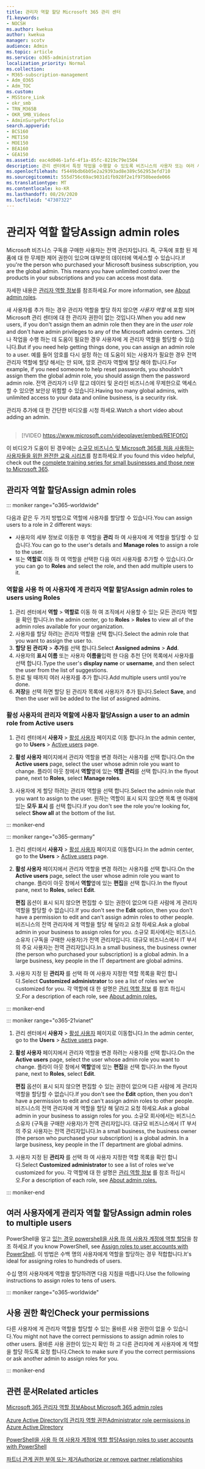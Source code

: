 ```yaml
---
title: 관리자 역할 할당 Microsoft 365 관리 센터
f1.keywords:
- NOCSH
ms.author: kwekua
author: kwekua
manager: scotv
audience: Admin
ms.topic: article
ms.service: o365-administration
localization_priority: Normal
ms.collection:
- M365-subscription-management
- Adm_O365
- Adm_TOC
ms.custom:
- MSStore_Link
- okr_smb
- TRN_M365B
- OKR_SMB_Videos
- AdminSurgePortfolio
search.appverid:
- BCS160
- MET150
- MOE150
- BEA160
- GEA150
ms.assetid: eac4d046-1afd-4f1a-85fc-8219c79e1504
description: 관리 센터에서 특정 작업을 수행할 수 있도록 비즈니스의 사용자 또는 여러 사용자에 게 관리자 역할을 할당 하는 방법에 대해 알아봅니다.
ms.openlocfilehash: f5449bdb6b05e2a29393ad8e389c562953efd710
ms.sourcegitcommit: 555d756c69ac9031d1fb928f2e1f9750beede066
ms.translationtype: MT
ms.contentlocale: ko-KR
ms.lasthandoff: 08/29/2020
ms.locfileid: "47307322"
---
```

# <a name="assign-admin-roles"></a><span data-ttu-id="667b8-103">관리자 역할 할당</span><span class="sxs-lookup"><span data-stu-id="667b8-103">Assign admin roles</span></span>

<span data-ttu-id="667b8-104">Microsoft 비즈니스 구독을 구매한 사용자는 전역 관리자입니다. 즉, 구독에 포함 된 제품에 대 한 무제한 제어 권한이 있으며 대부분의 데이터에 액세스할 수 있습니다.</span><span class="sxs-lookup"><span data-stu-id="667b8-104">If you're the person who purchased your Microsoft business subscription, you are the global admin. This means you have unlimited control over the products in your subscriptions and you can access most data.</span></span>

<span data-ttu-id="667b8-105">자세한 내용은 [관리자 역할 정보](about-admin-roles.md)를 참조하세요.</span><span class="sxs-lookup"><span data-stu-id="667b8-105">For more information, see [About admin roles](about-admin-roles.md).</span></span>

<span data-ttu-id="667b8-106">새 사용자를 추가 하는 경우 관리자 역할을 할당 하지 않으면 *사용자 역할* 에 포함 되며 Microsoft 관리 센터에 대 한 관리자 권한이 없는 것입니다.</span><span class="sxs-lookup"><span data-stu-id="667b8-106">When you add new users, if you don't assign them an admin role then they are in the *user role* and don't have admin privileges to any of the Microsoft admin centers.</span></span> <span data-ttu-id="667b8-107">그러나 작업을 수행 하는 데 도움이 필요한 경우 사용자에 게 관리자 역할을 할당할 수 있습니다.</span><span class="sxs-lookup"><span data-stu-id="667b8-107">But if you need help getting things done, you can assign an admin role to a user.</span></span> <span data-ttu-id="667b8-108">예를 들어 암호를 다시 설정 하는 데 도움이 되는 사용자가 필요한 경우 전역 관리자 역할에 할당 해서는 안 되며, 암호 관리자 역할에 할당 해야 합니다.</span><span class="sxs-lookup"><span data-stu-id="667b8-108">For example, if you need someone to help reset passwords, you shouldn't assign them the global admin role, you should assign them the password admin role.</span></span> <span data-ttu-id="667b8-109">전역 관리자가 너무 많고 데이터 및 온라인 비즈니스에 무제한으로 액세스할 수 있으면 보안상 위험할 수 있습니다.</span><span class="sxs-lookup"><span data-stu-id="667b8-109">Having too many global admins, with unlimited access to your data and online business, is a security risk.</span></span>

<span data-ttu-id="667b8-110">관리자 추가에 대 한 간단한 비디오를 시청 하세요.</span><span class="sxs-lookup"><span data-stu-id="667b8-110">Watch a short video about adding an admin.</span></span><br><br>

> [!VIDEO https://www.microsoft.com/videoplayer/embed/RE1FOfO] 

<span data-ttu-id="667b8-111">이 비디오가 도움이 된 경우에는 [소규모 비즈니스 및 Microsoft 365를 처음 사용하는 사용자들을 위한 완전한 교육 시리즈](https://support.microsoft.com/office/6ab4bbcd-79cf-4000-a0bd-d42ce4d12816)를 참조하세요.</span><span class="sxs-lookup"><span data-stu-id="667b8-111">If you found this video helpful, check out the [complete training series for small businesses and those new to Microsoft 365](https://support.microsoft.com/office/6ab4bbcd-79cf-4000-a0bd-d42ce4d12816).</span></span>

## <a name="assign-admin-roles"></a><span data-ttu-id="667b8-112">관리자 역할 할당</span><span class="sxs-lookup"><span data-stu-id="667b8-112">Assign admin roles</span></span> 

::: moniker range="o365-worldwide"

<span data-ttu-id="667b8-113">다음과 같은 두 가지 방법으로 역할에 사용자를 할당할 수 있습니다.</span><span class="sxs-lookup"><span data-stu-id="667b8-113">You can assign users to a role in 2 different ways:</span></span>

- <span data-ttu-id="667b8-114">사용자의 세부 정보로 이동한 후 역할을 **관리** 하 여 사용자에 게 역할을 할당할 수 있습니다.</span><span class="sxs-lookup"><span data-stu-id="667b8-114">You can go to the user's details and **Manage roles** to assign a role to the user.</span></span>
- <span data-ttu-id="667b8-115">또는 **역할로** 이동 하 여 역할을 선택한 다음 여러 사용자를 추가할 수 있습니다.</span><span class="sxs-lookup"><span data-stu-id="667b8-115">Or you can go to **Roles** and select the role, and then add multiple users to it.</span></span>

### <a name="assign-admin-roles-to-users-using-roles"></a><span data-ttu-id="667b8-116">역할을 사용 하 여 사용자에 게 관리자 역할 할당</span><span class="sxs-lookup"><span data-stu-id="667b8-116">Assign admin roles to users using Roles</span></span>

1. <span data-ttu-id="667b8-117">관리 센터에서 **역할** > **역할로** 이동 하 여 조직에서 사용할 수 있는 모든 관리자 역할을 확인 합니다.</span><span class="sxs-lookup"><span data-stu-id="667b8-117">In the admin center, go to **Roles** > **Roles** to view all of the admin roles available for your organization.</span></span>
2. <span data-ttu-id="667b8-118">사용자를 할당 하려는 관리자 역할을 선택 합니다.</span><span class="sxs-lookup"><span data-stu-id="667b8-118">Select the admin role that you want to assign the user to.</span></span>
3. <span data-ttu-id="667b8-119">**할당 된 관리자** > **추가**를 선택 합니다.</span><span class="sxs-lookup"><span data-stu-id="667b8-119">Select **Assigned admins** > **Add**.</span></span>
4. <span data-ttu-id="667b8-120">사용자의 **표시 이름** 또는 사용자 **이름을**입력 한 다음 추천 단어 목록에서 사용자를 선택 합니다.</span><span class="sxs-lookup"><span data-stu-id="667b8-120">Type the user's **display name** or **username**, and then select the user from the list of suggestions.</span></span>
5. <span data-ttu-id="667b8-121">완료 될 때까지 여러 사용자를 추가 합니다.</span><span class="sxs-lookup"><span data-stu-id="667b8-121">Add multiple users until you're done.</span></span>
6. <span data-ttu-id="667b8-122">**저장**을 선택 하면 할당 된 관리자 목록에 사용자가 추가 됩니다.</span><span class="sxs-lookup"><span data-stu-id="667b8-122">Select **Save**, and then the user will be added to the list of assigned admins.</span></span>

### <a name="assign-a-user-to-an-admin-role-from-active-users"></a><span data-ttu-id="667b8-123">활성 사용자의 관리자 역할에 사용자 할당</span><span class="sxs-lookup"><span data-stu-id="667b8-123">Assign a user to an admin role from Active users</span></span>

1. <span data-ttu-id="667b8-124">관리 센터에서 **사용자** > [활성 사용자](https://go.microsoft.com/fwlink/p/?linkid=834822) 페이지로 이동 합니다.</span><span class="sxs-lookup"><span data-stu-id="667b8-124">In the admin center, go to **Users** > [Active users](https://go.microsoft.com/fwlink/p/?linkid=834822) page.</span></span>

2. <span data-ttu-id="667b8-125">**활성 사용자** 페이지에서 관리자 역할을 변경 하려는 사용자를 선택 합니다.</span><span class="sxs-lookup"><span data-stu-id="667b8-125">On the **Active users** page, select the user whose admin role you want to change.</span></span> <span data-ttu-id="667b8-126">플라이 아웃 창에서 **역할**옆에 있는 **역할 관리**를 선택 합니다.</span><span class="sxs-lookup"><span data-stu-id="667b8-126">In the flyout pane, next to **Roles**, select **Manage roles**.</span></span>

3. <span data-ttu-id="667b8-127">사용자에 게 할당 하려는 관리자 역할을 선택 합니다.</span><span class="sxs-lookup"><span data-stu-id="667b8-127">Select the admin role that you want to assign to the user.</span></span> <span data-ttu-id="667b8-128">원하는 역할이 표시 되지 않으면 목록 맨 아래에 있는 **모두 표시** 를 선택 합니다.</span><span class="sxs-lookup"><span data-stu-id="667b8-128">If you don't see the role you're looking for, select **Show all** at the bottom of the list.</span></span>

::: moniker-end

::: moniker range="o365-germany"

1. <span data-ttu-id="667b8-129">관리 센터에서 **사용자** > <a href="https://go.microsoft.com/fwlink/p/?linkid=847686" target="_blank">활성 사용자</a> 페이지로 이동합니다.</span><span class="sxs-lookup"><span data-stu-id="667b8-129">In the admin center, go to the **Users** > <a href="https://go.microsoft.com/fwlink/p/?linkid=847686" target="_blank">Active users</a> page.</span></span>

2. <span data-ttu-id="667b8-130">**활성 사용자** 페이지에서 관리자 역할을 변경 하려는 사용자를 선택 합니다.</span><span class="sxs-lookup"><span data-stu-id="667b8-130">On the **Active users** page, select the user whose admin role you want to change.</span></span> <span data-ttu-id="667b8-131">플라이 아웃 창에서 **역할**옆에 있는 **편집**을 선택 합니다.</span><span class="sxs-lookup"><span data-stu-id="667b8-131">In the flyout pane, next to **Roles**, select **Edit**.</span></span> 

    <span data-ttu-id="667b8-132">**편집** 옵션이 표시 되지 않으면 편집할 수 있는 권한이 없으며 다른 사람에 게 관리자 역할을 할당할 수 없습니다.</span><span class="sxs-lookup"><span data-stu-id="667b8-132">If you don't see the **Edit** option, then you don't have a permission to edit and can't assign admin roles to other people.</span></span> <span data-ttu-id="667b8-133">비즈니스의 전역 관리자에 게 역할을 할당 해 달라고 요청 하세요.</span><span class="sxs-lookup"><span data-stu-id="667b8-133">Ask a global admin in your business to assign roles for you.</span></span> <span data-ttu-id="667b8-134">소규모 회사에서는 비즈니스 소유자 (구독을 구매한 사용자)가 전역 관리자입니다. 대규모 비즈니스에서 IT 부서의 주요 사용자는 전역 관리자입니다.</span><span class="sxs-lookup"><span data-stu-id="667b8-134">In a small business, the business owner (the person who purchased your subscription) is a global admin. In a large business, key people in the IT department are global admins.</span></span>

3. <span data-ttu-id="667b8-135">사용자 지정 된 **관리자** 를 선택 하 여 사용자 지정한 역할 목록을 확인 합니다.</span><span class="sxs-lookup"><span data-stu-id="667b8-135">Select **Customized administrator** to see a list of roles we've customized for you.</span></span> <span data-ttu-id="667b8-136">각 역할에 대 한 설명은 [관리 역할 정보](about-admin-roles.md) 를 참조 하십시오.</span><span class="sxs-lookup"><span data-stu-id="667b8-136">For a description of each role, see [About admin roles.](about-admin-roles.md)</span></span>

::: moniker-end

::: moniker range="o365-21vianet"

1. <span data-ttu-id="667b8-137">관리 센터에서 **사용자** > <a href="https://go.microsoft.com/fwlink/p/?linkid=850628" target="_blank">활성 사용자</a> 페이지로 이동합니다.</span><span class="sxs-lookup"><span data-stu-id="667b8-137">In the admin center, go to the **Users** > <a href="https://go.microsoft.com/fwlink/p/?linkid=850628" target="_blank">Active users</a> page.</span></span>

2. <span data-ttu-id="667b8-138">**활성 사용자** 페이지에서 관리자 역할을 변경 하려는 사용자를 선택 합니다.</span><span class="sxs-lookup"><span data-stu-id="667b8-138">On the **Active users** page, select the user whose admin role you want to change.</span></span> <span data-ttu-id="667b8-139">플라이 아웃 창에서 **역할**옆에 있는 **편집**을 선택 합니다.</span><span class="sxs-lookup"><span data-stu-id="667b8-139">In the flyout pane, next to **Roles**, select **Edit**.</span></span>

    <span data-ttu-id="667b8-140">**편집** 옵션이 표시 되지 않으면 편집할 수 있는 권한이 없으며 다른 사람에 게 관리자 역할을 할당할 수 없습니다.</span><span class="sxs-lookup"><span data-stu-id="667b8-140">If you don't see the **Edit** option, then you don't have a permission to edit and can't assign admin roles to other people.</span></span> <span data-ttu-id="667b8-141">비즈니스의 전역 관리자에 게 역할을 할당 해 달라고 요청 하세요.</span><span class="sxs-lookup"><span data-stu-id="667b8-141">Ask a global admin in your business to assign roles for you.</span></span> <span data-ttu-id="667b8-142">소규모 회사에서는 비즈니스 소유자 (구독을 구매한 사용자)가 전역 관리자입니다. 대규모 비즈니스에서 IT 부서의 주요 사용자는 전역 관리자입니다.</span><span class="sxs-lookup"><span data-stu-id="667b8-142">In a small business, the business owner (the person who purchased your subscription) is a global admin. In a large business, key people in the IT department are global admins.</span></span>

3. <span data-ttu-id="667b8-143">사용자 지정 된 **관리자** 를 선택 하 여 사용자 지정한 역할 목록을 확인 합니다.</span><span class="sxs-lookup"><span data-stu-id="667b8-143">Select **Customized administrator** to see a list of roles we've customized for you.</span></span> <span data-ttu-id="667b8-144">각 역할에 대 한 설명은 [관리 역할 정보](about-admin-roles.md) 를 참조 하십시오.</span><span class="sxs-lookup"><span data-stu-id="667b8-144">For a description of each role, see [About admin roles.](about-admin-roles.md)</span></span>

::: moniker-end


## <a name="assign-admin-roles-to-multiple-users"></a><span data-ttu-id="667b8-145">여러 사용자에게 관리자 역할 할당</span><span class="sxs-lookup"><span data-stu-id="667b8-145">Assign admin roles to multiple users</span></span>

<span data-ttu-id="667b8-146">PowerShell을 알고 [있는 경우 powershell을 사용 하 여 사용자 계정에 역할 할당](https://go.microsoft.com/fwlink/?linkid=854257)을 참조 하세요.</span><span class="sxs-lookup"><span data-stu-id="667b8-146">If you know PowerShell, see [Assign roles to user accounts with PowerShell](https://go.microsoft.com/fwlink/?linkid=854257).</span></span> <span data-ttu-id="667b8-147">이 방법은 수백 명의 사용자에게 역할을 할당하는 경우 적합합니다.</span><span class="sxs-lookup"><span data-stu-id="667b8-147">It's ideal for assigning roles to hundreds of users.</span></span>
  
<span data-ttu-id="667b8-148">수십 명의 사용자에게 역할을 할당하려면 다음 지침을 따릅니다.</span><span class="sxs-lookup"><span data-stu-id="667b8-148">Use the following instructions to assign roles to tens of users.</span></span>

::: moniker range="o365-worldwide"


## <a name="check-your-permissions"></a><span data-ttu-id="667b8-149">사용 권한 확인</span><span class="sxs-lookup"><span data-stu-id="667b8-149">Check your permissions</span></span>

<span data-ttu-id="667b8-150">다른 사용자에 게 관리자 역할을 할당할 수 있는 올바른 사용 권한이 없을 수 있습니다.</span><span class="sxs-lookup"><span data-stu-id="667b8-150">You might not have the correct permissions to assign admin roles to other users.</span></span> <span data-ttu-id="667b8-151">올바른 사용 권한이 있는지 확인 하 고 다른 관리자에 게 사용자에 게 역할을 할당 하도록 요청 합니다.</span><span class="sxs-lookup"><span data-stu-id="667b8-151">Check to make sure if you the correct permissions or ask another admin to assign roles for you.</span></span>

::: moniker-end

## <a name="related-articles"></a><span data-ttu-id="667b8-152">관련 문서</span><span class="sxs-lookup"><span data-stu-id="667b8-152">Related articles</span></span>

[<span data-ttu-id="667b8-153">Microsoft 365 관리자 역할 정보</span><span class="sxs-lookup"><span data-stu-id="667b8-153">About Microsoft 365 admin roles</span></span>](about-admin-roles.md)

[<span data-ttu-id="667b8-154">Azure Active Directory의 관리자 역할 권한</span><span class="sxs-lookup"><span data-stu-id="667b8-154">Administrator role permissions in Azure Active Directory</span></span>](https://docs.microsoft.com/azure/active-directory/users-groups-roles/directory-assign-admin-roles#available-roles)

[<span data-ttu-id="667b8-155">PowerShell을 사용 하 여 사용자 계정에 역할 할당</span><span class="sxs-lookup"><span data-stu-id="667b8-155">Assign roles to user accounts with PowerShell</span></span>](https://docs.microsoft.com/microsoft-365/enterprise/assign-roles-to-user-accounts-with-microsoft-365-powershell)

[<span data-ttu-id="667b8-156">파트너 관계 권한 부여 또는 제거</span><span class="sxs-lookup"><span data-stu-id="667b8-156">Authorize or remove partner relationships</span></span>](../misc/add-partner.md)